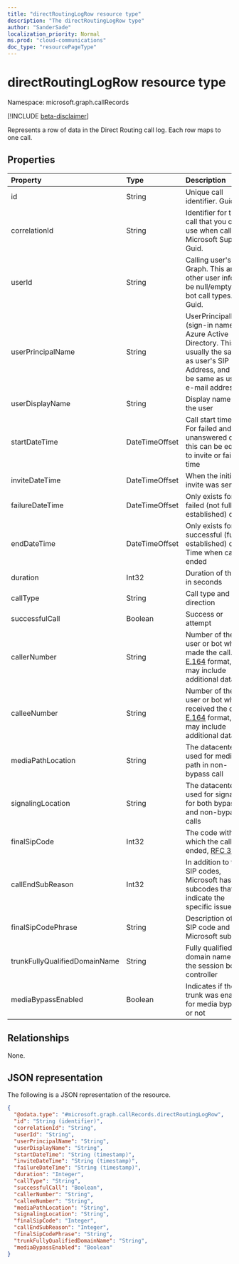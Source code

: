 ```yaml
---
title: "directRoutingLogRow resource type"
description: "The directRoutingLogRow type"
author: "SanderSade"
localization_priority: Normal
ms.prod: "cloud-communications"
doc_type: "resourcePageType"
---
```


# directRoutingLogRow resource type

Namespace: microsoft.graph.callRecords

[!INCLUDE [beta-disclaimer](../../includes/beta-disclaimer.md)]

Represents a row of data in the Direct Routing call log. Each row maps to one call.

## Properties

|Property|Type|Description|
|:---|:---|:---|
|id|String|Unique call identifier. Guid.|
|correlationId|String|Identifier for the call that you can use when calling Microsoft Support. Guid.|
|userId|String|Calling user's ID in Graph. This and other user info will be null/empty for bot call types. Guid.|
|userPrincipalName|String|UserPrincipalName (sign-in name) in Azure Active Directory. This is usually the same as user's SIP Address, and can be same as user's e-mail address|
|userDisplayName|String|Display name of the user|
|startDateTime|DateTimeOffset|Call start time.<br/>For failed and unanswered calls, this can be equal to invite or failure time|
|inviteDateTime|DateTimeOffset| When the initial invite was sent|
|failureDateTime|DateTimeOffset| Only exists for failed (not fully established) calls|
|endDateTime|DateTimeOffset| Only exists for successful (fully established) calls. Time when call ended |
|duration|Int32| Duration of the call in seconds |
|callType|String| Call type and direction |
|successfulCall|Boolean| Success or attempt |
|callerNumber|String| Number of the user or bot who made the call. [E.164](https://en.wikipedia.org/wiki/E.164) format, but may include additional data  |
|calleeNumber|String| Number of the user or bot who received the call. [E.164](https://en.wikipedia.org/wiki/E.164) format, but may include additional data |
|mediaPathLocation|String| The datacenter used for media path in non-bypass call |
|signalingLocation|String| The datacenter used for signaling for both bypass and non-bypass calls |
|finalSipCode|Int32| The code with which the call ended, [RFC 3261](https://tools.ietf.org/html/rfc3261) |
|callEndSubReason|Int32| In addition to the SIP codes, Microsoft has own subcodes that indicate the specific issue |
|finalSipCodePhrase|String| Description of the SIP code and Microsoft subcode |
|trunkFullyQualifiedDomainName|String| Fully qualified domain name of the session border controller |
|mediaBypassEnabled|Boolean| Indicates if the trunk was enabled for media bypass or not |

## Relationships

None.

## JSON representation

The following is a JSON representation of the resource.
<!-- {
  "blockType": "resource",
  "@odata.type": "microsoft.graph.callRecords.directRoutingLogRow",
  "baseType": "",
  "keyProperty": "id"
}
-->

``` json
{
  "@odata.type": "#microsoft.graph.callRecords.directRoutingLogRow",
  "id": "String (identifier)",
  "correlationId": "String",
  "userId": "String",
  "userPrincipalName": "String",
  "userDisplayName": "String",
  "startDateTime": "String (timestamp)",
  "inviteDateTime": "String (timestamp)",
  "failureDateTime": "String (timestamp)",
  "duration": "Integer",
  "callType": "String",
  "successfulCall": "Boolean",
  "callerNumber": "String",
  "calleeNumber": "String",
  "mediaPathLocation": "String",
  "signalingLocation": "String",
  "finalSipCode": "Integer",
  "callEndSubReason": "Integer",
  "finalSipCodePhrase": "String",
  "trunkFullyQualifiedDomainName": "String",
  "mediaBypassEnabled": "Boolean"
}
